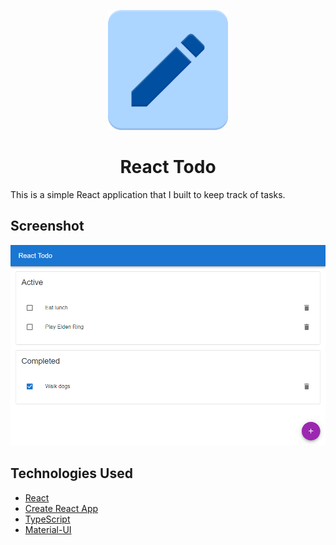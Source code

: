 <p align="center">
    <img alt="" src="./public/logo192.png"/>
</p>
<h1 align="center">
  React Todo
</h1>

This is a simple React application that I built to keep track of tasks.

## Screenshot
![A simple todo app with two columns for active and completed tasks](./assets/Screenshot1.png)

## Technologies Used
- [React](https://reactjs.org/)
- [Create React App](https://create-react-app.dev/)
- [TypeScript](https://www.typescriptlang.org/)
- [Material-UI](https://mui.com/)